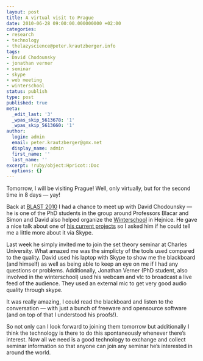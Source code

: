 ```yaml
---
layout: post
title: A virtual visit to Prague
date: 2010-06-28 09:00:00.000000000 +02:00
categories:
- research
- technology
- thelazyscience@peter.krautzberger.info
tags:
- David Chodounsky
- jonathan verner
- seminar
- skype
- web meeting
- winterschool
status: publish
type: post
published: true
meta:
  _edit_last: '3'
  _wpas_skip_5613678: '1'
  _wpas_skip_5613660: '1'
author:
  login: admin
  email: peter.krautzberger@gmx.net
  display_name: admin
  first_name: ''
  last_name: ''
excerpt: !ruby/object:Hpricot::Doc
  options: {}
---
```


Tomorrow, I will be visiting Prague! Well, only virtually, but for the second time in 8 days — yay!

Back at [<span class="caps">BLAST</span> 2010](http://peter.krautzberger.info/2010/06/BLAST_2010_postscriptum) I had a chance to meet up with David Chodounsky — he is one of the PhD students in the group around Professors Blacar and Simon and David also helped organize the [Winterschool](http://www.winterschool.eu/) in Hejnice. He gave a nice talk about one of [his current projects](http://atlas-conferences.com/cgi-bin/abstract/cbap-25) so I asked him if he could tell me a little more about it via Skype.

Last week he simply invited me to join the set theory seminar at Charles University. What amazed me was the simplicty of the tools used compared to the quality. David used his laptop with Skype to show me the blackboard (and himself) as well as being able to keep an eye on me if I had any questions or problems. Additionally, Jonathan Verner (PhD student, also involved in the winterschool) used his webcam and vlc to broadcast a live feed of the audience. They used an external mic to get very good audio quality through skype.

It was really amazing, I could read the blackboard and listen to the conversation — with just a bunch of freeware and opensource software (and on top of that I understood his proofs!).

So not only can I look forward to joining them tomorrow but additionally I think the technology is there to do this spontaneously whenever there’s interest. Now all we need is a good technology to exchange and collect seminar information so that anyone can join any seminar he’s interested in around the world.